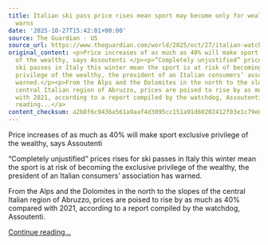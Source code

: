 ```yaml
---
title: Italian ski pass price rises mean sport may become only for wealthy, watchdog
  warns
date: '2025-10-27T15:42:01+00:00'
source: The Guardian - US
source_url: https://www.theguardian.com/world/2025/oct/27/italian-watchdog-blasts-completely-unjustified-rise-in-cost-of-ski-passes
original_content: <p>Price increases of as much as 40% will make sport exclusive privilege
  of the wealthy, says Assoutenti </p><p>“Completely unjustified” prices rises for
  ski passes in Italy this winter mean the sport is at risk of becoming the exclusive
  privilege of the wealthy, the president of an Italian consumers’ association has
  warned.</p><p>From the Alps and the Dolomites in the north to the slopes of the
  central Italian region of Abruzzo, prices are poised to rise by as much as 40% compared
  with 2021, according to a report compiled by the watchdog, Assoutenti.</p> <a href="https://www.theguardian.com/world/2025/oct/27/italian-watchdog-blasts-completely-unjustified-rise-in-cost-of-ski-passes">Continue
  reading...</a>
content_checksum: a2b8f6c9436a561a9aaf4d3095cc151a91d60202412f03e1c79e8ab571f48678
---
```


Price increases of as much as 40% will make sport exclusive privilege of the wealthy, says Assoutenti

“Completely unjustified” prices rises for ski passes in Italy this winter mean the sport is at risk of becoming the exclusive privilege of the wealthy, the president of an Italian consumers’ association has warned.

From the Alps and the Dolomites in the north to the slopes of the central Italian region of Abruzzo, prices are poised to rise by as much as 40% compared with 2021, according to a report compiled by the watchdog, Assoutenti.

 [Continue reading...](https://www.theguardian.com/world/2025/oct/27/italian-watchdog-blasts-completely-unjustified-rise-in-cost-of-ski-passes)